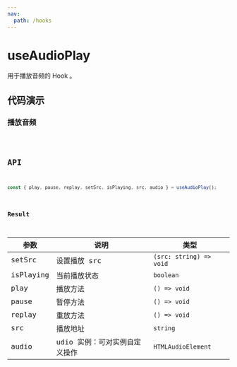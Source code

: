 ```yaml
---
nav:
  path: /hooks
---
```


# useAudioPlay

用于播放音频的 Hook 。

## 代码演示

### 播放音频

<code hideActions='["CSB"]' src="./demo/demo1.tsx" />

## API

```typescript
const { play, pause, replay, setSrc, isPlaying, src, audio } = useAudioPlay();
```

### Result

| 参数      | 说明                          | 类型                    |
| --------- | ----------------------------- | ----------------------- |
| setSrc    | 设置播放 src                  | `(src: string) => void` |
| isPlaying | 当前播放状态                  | `boolean`               |
| play      | 播放方法                      | `() => void`            |
| pause     | 暂停方法                      | `() => void`            |
| replay    | 重放方法                      | `() => void`            |
| src       | 播放地址                      | `string`                |
| audio     | udio 实例：可对实例自定义操作 | `HTMLAudioElement`      |
